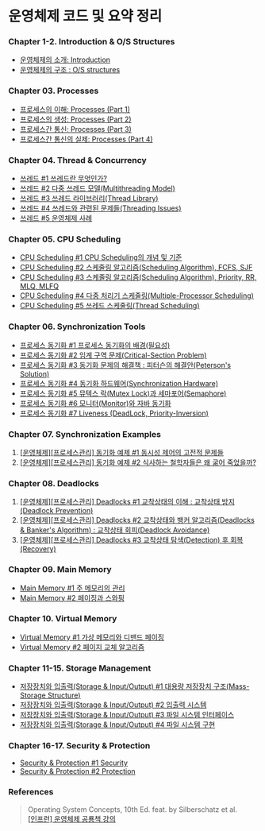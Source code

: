 # 운영체제 코드 및 요약 정리

### Chapter 1-2. Introduction & O/S Structures

- [운영체제의 소개: Introduction](https://yonghwankim-dev.tistory.com/186)
- [운영체제의 구조 : O/S structures](https://yonghwankim-dev.tistory.com/187)

### Chapter 03. Processes

- [프로세스의 이해: Processes (Part 1)](https://yonghwankim-dev.tistory.com/191)
- [프로세스의 생성: Processes (Part 2)](https://yonghwankim-dev.tistory.com/192)
- [프로세스간 통신: Processes (Part 3)](https://yonghwankim-dev.tistory.com/196)
- [프로세스간 통신의 실제: Processes (Part 4)](https://yonghwankim-dev.tistory.com/200)

### Chapter 04. Thread & Concurrency

- [쓰레드 #1 쓰레드란 무엇인가?](https://yonghwankim-dev.tistory.com/223)
- [쓰레드 #2 다중 쓰레드 모델(Multithreading Model)](https://yonghwankim-dev.tistory.com/224)
- [쓰레드 #3 쓰레드 라이브러리(Thread Library)](https://yonghwankim-dev.tistory.com/227)
- [쓰레드 #4 쓰레드와 관련된 문제들(Threading Issues)](https://yonghwankim-dev.tistory.com/230)
- [쓰레드 #5 운영체제 사례](https://yonghwankim-dev.tistory.com/231)

### Chapter 05. CPU Scheduling

- [CPU Scheduling #1 CPU Scheduling의 개념 및 기준](https://yonghwankim-dev.tistory.com/242)
- [CPU Scheduling #2 스케줄링 알고리즘(Scheduling Algorithm), FCFS, SJF](https://yonghwankim-dev.tistory.com/243)
- [CPU Scheduling #3 스케줄링 알고리즘(Scheduling Algorithm), Priority, RR, MLQ, MLFQ](https://yonghwankim-dev.tistory.com/244)
- [CPU Scheduling #4 다중 처리기 스케줄링(Multiple-Processor Scheduling)](https://yonghwankim-dev.tistory.com/247)
- [CPU Scheduling #5 쓰레드 스케줄링(Thread Scheduling)](https://yonghwankim-dev.tistory.com/251)

### Chapter 06. Synchronization Tools

- [프로세스 동기화 #1 프로세스 동기화의 배경(필요성)](https://yonghwankim-dev.tistory.com/471)
- [프로세스 동기화 #2 임계 구역 문제(Critical-Section Problem)](https://yonghwankim-dev.tistory.com/256)
- [프로세스 동기화 #3 동기화 문제의 해결책 : 피터슨의 해결안(Peterson's Solution)](https://yonghwankim-dev.tistory.com/265)
- [프로세스 동기화 #4 동기화 하드웨어(Synchronization Hardware)](https://yonghwankim-dev.tistory.com/266)
- [프로세스 동기화 #5 뮤텍스 락(Mutex Lock)과 세마포어(Semaphore)](https://yonghwankim-dev.tistory.com/270)
- [프로세스 동기화 #6 모니터(Monitor)와 자바 동기화](https://yonghwankim-dev.tistory.com/323)
- [프로세스 동기화 #7 Liveness (DeadLock, Priority-Inversion)](https://yonghwankim-dev.tistory.com/476)

### Chapter 07. Synchronization Examples

1.  [\[운영체제\]\[프로세스관리\] 동기화 예제 #1 동시성 제어의 고전적 문제들](https://yonghwankim-dev.tistory.com/272)
2.  [\[운영체제\]\[프로세스관리\] 동기화 예제 #2 식사하는 철학자들은 왜 굶어 죽었을까?](https://yonghwankim-dev.tistory.com/479)

### Chapter 08. Deadlocks

1.  [\[운영체제\]\[프로세스관리\] Deadlocks #1 교착상태의 이해 : 교착상태 방지(Deadlock Prevention)](https://yonghwankim-dev.tistory.com/480)
2.  [\[운영체제\]\[프로세스관리\] Deadlocks #2 교착상태와 뱅커 알고리즘(Deadlocks & Banker's Algorithm) : 교착상태 회피(Deadlock Avoidance)](https://yonghwankim-dev.tistory.com/481)
3.  [\[운영체제\]\[프로세스관리\] Deadlocks #3 교착상태 탐색(Detection) 후 회복(Recovery)](https://yonghwankim-dev.tistory.com/482)


### Chapter 09. Main Memory

- [Main Memory #1 주 메모리의 관리](https://yonghwankim-dev.tistory.com/484)
- [Main Memory #2 페이징과 스와핑](https://yonghwankim-dev.tistory.com/488)

### Chapter 10. Virtual Memory

- [Virtual Memory #1 가상 메모리와 디맨드 페이징](https://yonghwankim-dev.tistory.com/489)
- [Virtual Memory #2 페이지 교체 알고리즘](https://yonghwankim-dev.tistory.com/490)

### Chapter 11-15. Storage Management

- [저장장치와 입출력(Storage & Input/Output) #1 대용량 저장장치 구조(Mass-Storage Structure)](https://yonghwankim-dev.tistory.com/494)
- [저장장치와 입출력(Storage & Input/Output) #2 입출력 시스템](https://yonghwankim-dev.tistory.com/496)
- [저장장치와 입출력(Storage & Input/Output) #3 파일 시스템 인터페이스](https://yonghwankim-dev.tistory.com/496)
- [저장장치와 입출력(Storage & Input/Output) #4 파일 시스템 구현](https://yonghwankim-dev.tistory.com/497)

### Chapter 16-17. Security & Protection

- [Security & Protection #1 Security](https://yonghwankim-dev.tistory.com/499)
- [Security & Protection #2 Protection](https://yonghwankim-dev.tistory.com/500)


### References
> Operating System Concepts, 10th Ed. feat. by Silberschatz et al.  
> [\[인프런\] 운영체제 공룡책 강의](https://www.inflearn.com/course/%EC%9A%B4%EC%98%81%EC%B2%B4%EC%A0%9C-%EA%B3%B5%EB%A3%A1%EC%B1%85-%EC%A0%84%EA%B3%B5%EA%B0%95%EC%9D%98/dashboard)
